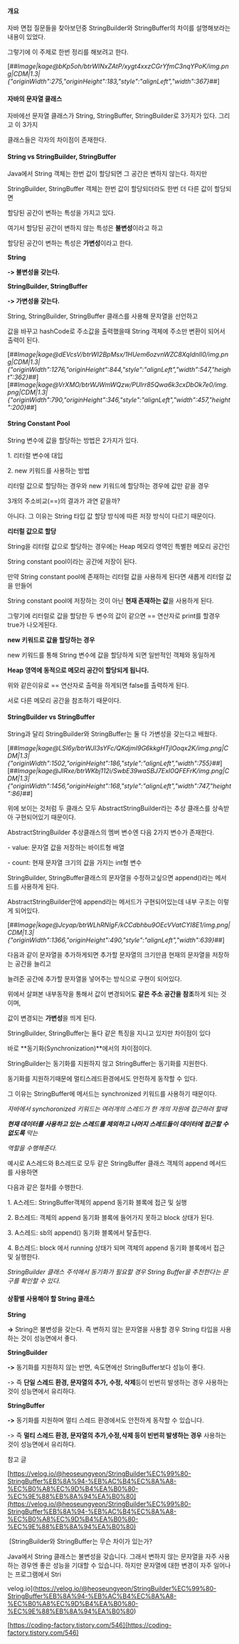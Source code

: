 #### 개요

자바 면접 질문들을 찾아보던중 StringBuilder와 StringBuffer의 차이를 설명해보라는 내용이 있었다.

그렇기에 이 주제로 한번 정리를 해보려고 한다.

[##_Image|kage@bKp5oh/btrWINxZAtP/xygt4xxzCGrYfmC3nqYPoK/img.png|CDM|1.3|{"originWidth":275,"originHeight":183,"style":"alignLeft","width":367}_##]

#### 자바의 문자열 클래스

자바에선 문자열 클래스가 String, StringBuffer, StringBuilder로 3가지가 있다. 그리고 이 3가지

클래스들은 각자의 차이점이 존재한다.

#### String vs StringBuilder, StringBuffer

Java에서 String 객체는 한번 값이 할당되면 그 공간은 변하지 않는다. 하지만 

StringBuilder, StringBuffer 객체는 한번 값이 할당되더라도 한번 더 다른 값이 할당되면

할당된 공간이 변하는 특성을 가지고 있다.

여기서 할당된 공간이 변하지 않는 특성은 **불변성**이라고 하고

할당된 공간이 변하는 특성은 **가변성**이라고 한다.

**String**

**\-> 불변성을 갖는다.**

**StringBuilder, StringBuffer**

**\-> 가변성을 갖는다.**

String, StringBuilder, StringBuffer 클래스를 사용해 문자열을 선언하고

값을 바꾸고 hashCode로 주소값을 출력했을때 String 객체에 주소만 변환이 되어서 출력이 된다.

[##_Image|kage@dEVcsV/btrWI2BpMsx/1HUem6ozvnWZC8XqIdnIl0/img.png|CDM|1.3|{"originWidth":1276,"originHeight":844,"style":"alignLeft","width":547,"height":362}_##][##_Image|kage@VrXMO/btrWJWmWQzw/PUlrr85Qwa6k3cxDbOk7e0/img.png|CDM|1.3|{"originWidth":790,"originHeight":346,"style":"alignLeft","width":457,"height":200}_##]

#### String Constant Pool

String 변수에 값을 할당하는 방법은 2가지가 있다.

1\. 리터럴 변수에 대입

2\. new 키워드를 사용하는 방법

리터럴 값으로 할당하는 경우와 new 키워드에 할당하는 경우에 값만 같을 경우

3개의 주소비교(==)의 결과가 과연 같을까?

아니다. 그 이유는 String 타입 값 할당 방식에 따른 저장 방식이 다르기 때문이다.

**리터럴 값으로 할당**

String을 리터럴 값으로 할당하는 경우에는 Heap 메모리 영역인 특별한 메모리 공간인

String constant pool이라는 공간에 저장이 된다. 

만약 String constant pool에 존재하는 리터럴 값을 사용하게 된다면 새롭게 리터럴 값을 만들어 

String constant pool에 저장하는 것이 아닌 **현재 존재하는 값**을 사용하게 된다.

그렇기에 리터럴로 값을 할당한 두 변수의 값이 같으면 == 연산자로 print를 할경우 true가 나오게된다.

**new 키워드로 값을 할당하는 경우**

new 키워드를 통해 String 변수에 값을 할당하게 되면 일반적인 객체와 동일하게 

**Heap 영역에 동적으로 메모리 공간이 할당되게 됩니다.**

위와 같은이유로 == 연산자로 출력을 하게되면 false를 출력하게 된다.

서로 다른 메모리 공간을 참조하기 때문이다.

#### StringBuilder vs StringBuffer

String과 달리 StringBuilder와 StringBuffer는 둘 다 가변성을 갖는다고 배웠다.

[##_Image|kage@LSI6y/btrWJI3sYFc/QKdjmI9G6kkgHTjlOoqx2K/img.png|CDM|1.3|{"originWidth":1502,"originHeight":186,"style":"alignLeft","width":755}_##][##_Image|kage@JlRxe/btrWKbj112i/SwbE39waSBJ7ExI0QFEFrK/img.png|CDM|1.3|{"originWidth":1456,"originHeight":168,"style":"alignLeft","width":747,"height":86}_##]

위에 보이는 것처럼 두 클래스 모두 AbstractStringBuilder라는 추상 클래스를 상속받아 구현되어있기 때문이다.

AbstractStringBuilder 추상클래스의 멤버 변수엔 다음 2가지 변수가 존재한다.

\- value: 문자열 값을 저장하는 바이트형 배열

\- count: 현재 문자열 크기의 값을 가지는 int형 변수

StringBuilder, StringBuffer클래스의 문자열을 수정하고싶으면 append()라는 메서드를 사용하게 된다.

AbstractStringBuilder안에 append라는 메서드가 구현되어있는데 내부 구조는 이렇게 되어있다.

[##_Image|kage@Jcyap/btrWLhRNlgF/kCCdbhbu9OEcVVatCYI8E1/img.png|CDM|1.3|{"originWidth":1366,"originHeight":490,"style":"alignLeft","width":639}_##]

다음과 같이 문자열을 추가하게되면 추가할 문자열의 크기만큼 현재의 문자열을 저장하는 공간을 늘리고

늘려준 공간에 추가할 문자열을 넣어주는 방식으로 구현이 되어있다.

위에서 살펴본 내부동작을 통해서 값이 변경되어도 **같은 주소 공간을 참조**하게 되는 것이며,

값이 변경되는 **가변성**을 띄게 된다.

StringBuilder, StringBuffer는 둘다 같은 특징을 지니고 있지만 차이점이 있다

바로 **동기화(Synchronization)**에서의 차이점이다.

StringBuilder는 동기화를 지원하지 않고 StringBuffer는 동기화를 지원한다.

동기화를 지원하기때문에 멀티스레드환경에서도 안전하게 동작할 수 있다.

그 이유는 StringBuffer에 메서드는 synchronized 키워드를 사용하기 때문이다.

_자바에서 synchoronized 키워드는 여러개의 스레드가 한 개의 자원에 접근하려 할때_

_**현재 데이터를 사용하고 있는 스레드를 제외하고 나머지 스레드들이 데이터에 접근할 수 없도록** 막는_

_역할을 수행해준다._

예시로 A스레드와 B스레드로 모두 같은 StringBuffer 클래스 객체의 append 메서드를 사용하면

다음과 같은 절차를 수행한다.

1\. A스레드: StringBuffer객체의 append 동기화 블록에 접근 및 실행

2\. B스레드: 객체의 append 동기화 블록에 들어가지 못하고 block 상태가 된다.

3\. A스레드: sb의 append() 동기화 블록에서 탈출한다.

4\. B스레드: block 에서 running 상태가 되며 객체의 append 동기화 블록에서 접근 및 실행한다.

_StringBuilder 클래스 주석에서 동기화가 필요할 경우 String Buffer을 추천한다는 문구를 확인할 수 있다._

#### 상황별 사용해야 할 String 클래스

**String**

**\->** String은 불변성을 갖는다. 즉 변하지 않는 문자열을 사용할 경우 String 타입을 사용하는 것이 성능면에서 좋다.

**StringBuilder**

**\->** 동기화를 지원하지 않는 반면, 속도면에선 StringBuffer보다 성능이 좋다.

\-> 즉 **단일 스레드 환경, 문자열의 추가, 수정, 삭제**등이 빈번히 발생하는 경우 사용하는 것이 성능면에서 유리하다.

**StringBuffer**

**\->** 동기화를 지원하며 멀티 스레드 환경에서도 안전하게 동작할 수 있습니다.

\-> 즉 **멀티 스레드 환경, 문자열의 추가,수정,삭제 등이 빈번히 발생하는 경우** 사용하는 것이 성능면에서 유리하다.

참고 글

[https://velog.io/@heoseungyeon/StringBuilder%EC%99%80-StringBuffer%EB%8A%94-%EB%AC%B4%EC%8A%A8-%EC%B0%A8%EC%9D%B4%EA%B0%80-%EC%9E%88%EB%8A%94%EA%B0%80](https://velog.io/@heoseungyeon/StringBuilder%EC%99%80-StringBuffer%EB%8A%94-%EB%AC%B4%EC%8A%A8-%EC%B0%A8%EC%9D%B4%EA%B0%80-%EC%9E%88%EB%8A%94%EA%B0%80)

 [StringBuilder와 StringBuffer는 무슨 차이가 있는가?

Java에서 String 클래스는 불변성을 갖습니다. 그래서 변하지 않는 문자열을 자주 사용하는 경우엔 좋은 성능을 기대할 수 있습니다. 하지만 문자열에 대한 변경이 자주 일어나는 프로그램에서 Stri

velog.io](https://velog.io/@heoseungyeon/StringBuilder%EC%99%80-StringBuffer%EB%8A%94-%EB%AC%B4%EC%8A%A8-%EC%B0%A8%EC%9D%B4%EA%B0%80-%EC%9E%88%EB%8A%94%EA%B0%80)

[https://coding-factory.tistory.com/546](https://coding-factory.tistory.com/546)